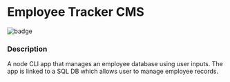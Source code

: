 # Employee Tracker CMS

![badge](https://img.shields.io/badge/license-MIT-blue)<br />

  ### Description
  A node CLI app that manages an employee database using user inputs. The app is linked to a SQL DB which allows user to manage employee records.
  
